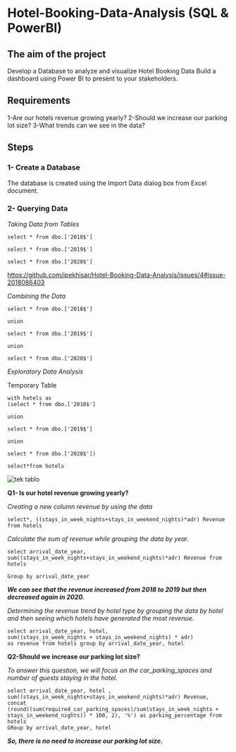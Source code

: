 # Hotel-Booking-Data-Analysis (SQL & PowerBI)
## The aim of the project
Develop a Database to analyze and visualize Hotel Booking Data
Build a dashboard using Power BI to present to your stakeholders.

## Requirements
1-Are our hotels revenue growing yearly?
2-Should we increase our parking lot size?
3-What trends can we see in the data? 

## Steps
### 1- Create a Database
The database is created using the Import Data dialog box from Excel document.

### 2- Querying Data
*Taking Data from Tables*

```
select * from dbo.['2018$']

select * from dbo.['2019$']

select * from dbo.['2020$']
```
https://github.com/ipekhisar/Hotel-Booking-Data-Analysis/issues/4#issue-2018086403

*Combining the Data*

```
select * from dbo.['2018$']

union

select * from dbo.['2019$']

union

select * from dbo.['2020$']
```

*Exploratory Data Analysis*

Temporary Table

```
with hotels as 
(select * from dbo.['2018$']

union

select * from dbo.['2019$']

union

select * from dbo.['2020$'])

select*from hotels

```
![tek tablo](https://github.com/ipekhisar/Hotel-Booking-Data-Analysis/assets/150418764/4adaf019-7432-4985-8087-fb5fc95b4dbb)

**Q1- Is our hotel revenue growing yearly?**

*Creating a new column revenue by using the data*

```
select*, ((stays_in_week_nights+stays_in_weekend_nights)*adr) Revenue from hotels
```

*Calculate the sum of revenue while grouping the data by year.*

```
select arrival_date_year, sum((stays_in_week_nights+stays_in_weekend_nights)*adr) Revenue from hotels

Group by arrival_date_year
```

***We can see that the revenue increased from 2018 to 2019 but then decreased again in 2020.***

*Determining the revenue trend by hotel type by grouping the data by hotel and then seeing which hotels have generated the most revenue.*
```
select arrival_date_year, hotel,
sum((stays_in_week_nights + stays_in_weekend_nights) * adr)
as revenue from hotels group by arrival_date_year, hotel
```

**Q2-Should we increase our parking lot size?**

*To answer this question, we will focus on the car_parking_spaces and number of guests staying in the hotel.* 

```
select arrival_date_year, hotel , sum((stays_in_week_nights+stays_in_weekend_nights)*adr) Revenue,
concat (round((sum(required_car_parking_spaces)/sum(stays_in_week_nights +
stays_in_weekend_nights)) * 100, 2), '%') as parking_percentage from hotels
GRoup by arrival_date_year, hotel
```
***So, there is no need to increase our parking lot size.***


